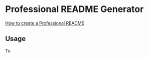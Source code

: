 # Professional README Generator

[How to create a Professional README](https://coding-boot-camp.github.io/full-stack/github/professional-readme-guide)

## Usage 
To 